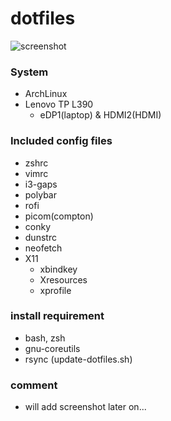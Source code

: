 # dotfiles

![screenshot](dotfiles_img.png)

### System
- ArchLinux
- Lenovo TP L390
    - eDP1(laptop) & HDMI2(HDMI)

### Included config files
- zshrc
- vimrc
- i3-gaps
- polybar 
- rofi
- picom(compton)
- conky
- dunstrc
- neofetch
- X11
  - xbindkey
  - Xresources
  - xprofile

### install requirement
- bash, zsh 
- gnu-coreutils
- rsync (update-dotfiles.sh)

### comment
- will add screenshot later on...
